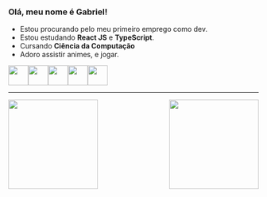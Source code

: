 ### Olá, meu nome é Gabriel!

- Estou procurando pelo meu primeiro emprego como dev.
- Estou estudando **React JS** e **TypeScript**.
- Cursando **Ciência da Computação**
- Adoro assistir animes, e jogar.

<img loading="lazy" width="40" height="40" src="https://cdn.jsdelivr.net/gh/devicons/devicon/icons/html5/html5-original.svg" /><img loading="lazy" width="40" height="40" src="https://cdn.jsdelivr.net/gh/devicons/devicon/icons/css3/css3-original.svg" /><img loading="lazy" width="40" height="40" src="https://cdn.jsdelivr.net/gh/devicons/devicon/icons/typescript/typescript-original.svg" /><img loading="lazy" width="40" height="40" src="https://cdn.jsdelivr.net/gh/devicons/devicon/icons/react/react-original.svg" /><img loading="lazy" width="40" height="40" src="https://cdn.jsdelivr.net/gh/devicons/devicon/icons/git/git-original.svg" />

----

<div>
  <img align="left" loading="lazy" height="180em" src="https://github-readme-stats.vercel.app/api?username=pomaleski&theme=jolly&show_icons=true" />
  <img align="right" loading="lazy" height="180em" src="https://github-readme-stats.vercel.app/api/top-langs/?username=pomaleski&layout=compact&theme=jolly&hide=hack,dockerfile" />
</div>
